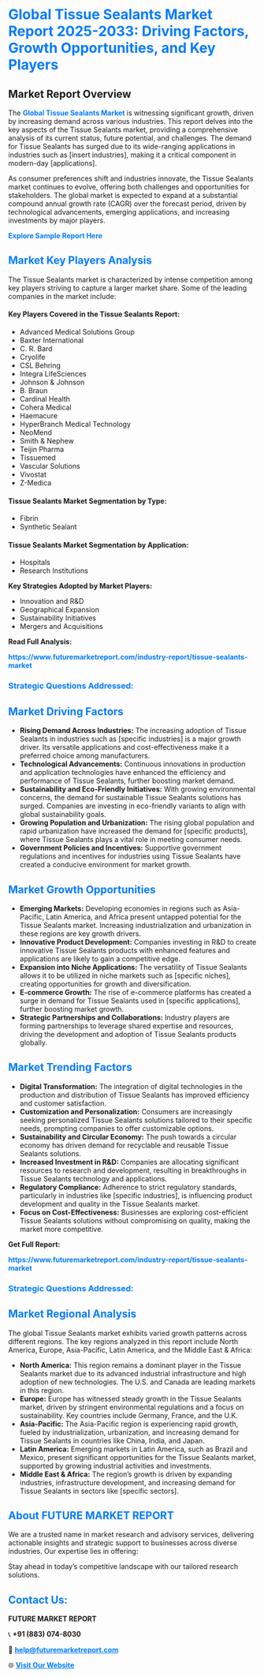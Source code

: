 <h1 style="color: #007BFF;">Global Tissue Sealants Market Report 2025-2033: Driving Factors, Growth Opportunities, and Key Players</h1>

<section id="overview">
<h2>Market Report Overview</h2>
<p>The <a href="https://www.futuremarketreport.com/industry-report/tissue-sealants-market" style="color: #007BFF; text-decoration: none;"><strong>Global Tissue Sealants Market</strong></a> is witnessing significant growth, driven by increasing demand across various industries. This report delves into the key aspects of the Tissue Sealants market, providing a comprehensive analysis of its current status, future potential, and challenges. The demand for Tissue Sealants has surged due to its wide-ranging applications in industries such as [insert industries], making it a critical component in modern-day [applications].</p>
<p>As consumer preferences shift and industries innovate, the Tissue Sealants market continues to evolve, offering both challenges and opportunities for stakeholders. The global market is expected to expand at a substantial compound annual growth rate (CAGR) over the forecast period, driven by technological advancements, emerging applications, and increasing investments by major players.</p>
</section>

<section id="overview">
<p><a href="https://www.futuremarketreport.com/request-sample/reportId=84749" style="color: #007BFF; text-decoration: none;"><strong>Explore Sample Report Here</strong></a></p>
</section>

<section id="key-players">
<h2 style="color: #007BFF;">Market Key Players Analysis</h2>
<p>The Tissue Sealants market is characterized by intense competition among key players striving to capture a larger market share. Some of the leading companies in the market include:</p>
<h4>Key Players Covered in the Tissue Sealants Report:</h4>
<ul><li>Advanced Medical Solutions Group</li><li>Baxter International</li><li>C. R. Bard</li><li>Cryolife</li><li>CSL Behring</li><li>Integra LifeSciences</li><li>Johnson &amp; Johnson</li><li>B. Braun</li><li>Cardinal Health</li><li>Cohera Medical</li><li>Haemacure</li><li>HyperBranch Medical Technology</li><li>NeoMend</li><li>Smith &amp; Nephew</li><li>Teijin Pharma</li><li>Tissuemed</li><li>Vascular Solutions</li><li>Vivostat</li><li>Z-Medica</li></ul>
<h4>Tissue Sealants Market Segmentation by Type:</h4>
<ul><li>Fibrin</li><li>Synthetic Sealant</li></ul>

<h4>Tissue Sealants Market Segmentation by Application:</h4>
<ul><li>Hospitals</li><li>Research Institutions</li></ul>
<p><strong>Key Strategies Adopted by Market Players:</strong></p>
<ul>
<li>Innovation and R&D</li>
<li>Geographical Expansion</li>
<li>Sustainability Initiatives</li>
<li>Mergers and Acquisitions</li>
</ul>
</section>

<section>
<p><strong>Read Full Analysis: </strong></p><a href="https://www.futuremarketreport.com/industry-report/tissue-sealants-market" style="color: #007BFF; text-decoration: none;"><strong>https://www.futuremarketreport.com/industry-report/tissue-sealants-market</strong></a>
<h3 style="color: #007BFF;">Strategic Questions Addressed:</h3>
</section>

<section id="driving-factors">
<h2 style="color: #007BFF;">Market Driving Factors</h2>
<ul>
<li><strong>Rising Demand Across Industries:</strong> The increasing adoption of Tissue Sealants in industries such as [specific industries] is a major growth driver. Its versatile applications and cost-effectiveness make it a preferred choice among manufacturers.</li>
<li><strong>Technological Advancements:</strong> Continuous innovations in production and application technologies have enhanced the efficiency and performance of Tissue Sealants, further boosting market demand.</li>
<li><strong>Sustainability and Eco-Friendly Initiatives:</strong> With growing environmental concerns, the demand for sustainable Tissue Sealants solutions has surged. Companies are investing in eco-friendly variants to align with global sustainability goals.</li>
<li><strong>Growing Population and Urbanization:</strong> The rising global population and rapid urbanization have increased the demand for [specific products], where Tissue Sealants plays a vital role in meeting consumer needs.</li>
<li><strong>Government Policies and Incentives:</strong> Supportive government regulations and incentives for industries using Tissue Sealants have created a conducive environment for market growth.</li>
</ul>
</section>

<section id="growth-opportunities">
<h2 style="color: #007BFF;">Market Growth Opportunities</h2>
<ul>
<li><strong>Emerging Markets:</strong> Developing economies in regions such as Asia-Pacific, Latin America, and Africa present untapped potential for the Tissue Sealants market. Increasing industrialization and urbanization in these regions are key growth drivers.</li>
<li><strong>Innovative Product Development:</strong> Companies investing in R&D to create innovative Tissue Sealants products with enhanced features and applications are likely to gain a competitive edge.</li>
<li><strong>Expansion into Niche Applications:</strong> The versatility of Tissue Sealants allows it to be utilized in niche markets such as [specific niches], creating opportunities for growth and diversification.</li>
<li><strong>E-commerce Growth:</strong> The rise of e-commerce platforms has created a surge in demand for Tissue Sealants used in [specific applications], further boosting market growth.</li>
<li><strong>Strategic Partnerships and Collaborations:</strong> Industry players are forming partnerships to leverage shared expertise and resources, driving the development and adoption of Tissue Sealants products globally.</li>
</ul>
</section>

<section id="trending-factors">
<h2 style="color: #007BFF;">Market Trending Factors</h2>
<ul>
<li><strong>Digital Transformation:</strong> The integration of digital technologies in the production and distribution of Tissue Sealants has improved efficiency and customer satisfaction.</li>
<li><strong>Customization and Personalization:</strong> Consumers are increasingly seeking personalized Tissue Sealants solutions tailored to their specific needs, prompting companies to offer customizable options.</li>
<li><strong>Sustainability and Circular Economy:</strong> The push towards a circular economy has driven demand for recyclable and reusable Tissue Sealants solutions.</li>
<li><strong>Increased Investment in R&D:</strong> Companies are allocating significant resources to research and development, resulting in breakthroughs in Tissue Sealants technology and applications.</li>
<li><strong>Regulatory Compliance:</strong> Adherence to strict regulatory standards, particularly in industries like [specific industries], is influencing product development and quality in the Tissue Sealants market.</li>
<li><strong>Focus on Cost-Effectiveness:</strong> Businesses are exploring cost-efficient Tissue Sealants solutions without compromising on quality, making the market more competitive.</li>
</ul>
</section>

<section>
<p><strong>Get Full Report: </strong></p><a href="https://www.futuremarketreport.com/industry-report/tissue-sealants-market" style="color: #007BFF; text-decoration: none;"><strong>https://www.futuremarketreport.com/industry-report/tissue-sealants-market</strong></a>
<h3 style="color: #007BFF;">Strategic Questions Addressed:</h3>
</section>


<section id="regional-analysis">
<h2 style="color: #007BFF;">Market Regional Analysis</h2>
<p>The global Tissue Sealants market exhibits varied growth patterns across different regions. The key regions analyzed in this report include North America, Europe, Asia-Pacific, Latin America, and the Middle East & Africa:</p>
<ul>
<li><strong>North America:</strong> This region remains a dominant player in the Tissue Sealants market due to its advanced industrial infrastructure and high adoption of new technologies. The U.S. and Canada are leading markets in this region.</li>
<li><strong>Europe:</strong> Europe has witnessed steady growth in the Tissue Sealants market, driven by stringent environmental regulations and a focus on sustainability. Key countries include Germany, France, and the U.K.</li>
<li><strong>Asia-Pacific:</strong> The Asia-Pacific region is experiencing rapid growth, fueled by industrialization, urbanization, and increasing demand for Tissue Sealants in countries like China, India, and Japan.</li>
<li><strong>Latin America:</strong> Emerging markets in Latin America, such as Brazil and Mexico, present significant opportunities for the Tissue Sealants market, supported by growing industrial activities and investments.</li>
<li><strong>Middle East & Africa:</strong> The region’s growth is driven by expanding industries, infrastructure development, and increasing demand for Tissue Sealants in sectors like [specific sectors].</li>
</ul>
</section>

<footer>
<h2 style="color: #007BFF;">About FUTURE MARKET REPORT</h2>
<p>We are a trusted name in market research and advisory services, delivering actionable insights and strategic support to businesses across diverse industries. Our expertise lies in offering:</p>

<p>Stay ahead in today’s competitive landscape with our tailored research solutions.</p>

<h2 style="color: #007BFF;">Contact Us:</h2>
<p><strong>FUTURE MARKET REPORT</strong></p>
<p>📞 <strong>+91 (883) 074-8030</strong></p>
<p>📧 <strong><a href="mailto:help@futuremarketreport.com" style="color: #007BFF;">help@futuremarketreport.com</a></strong></p>
<p>🌐 <strong><a href="https://www.futuremarketreport.com/" style="color: #007BFF;">Visit Our Website</a></strong></p>
</footer>